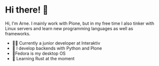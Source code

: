 # Hi there! 👋

Hi, I'm Arne. I mainly work with Plone, but in my free time I also tinker with Linux servers and learn new programming languages as well as frameworks.

- 🧑‍🎓 Currently a junior developer at Interaktiv
- 🐍 I develop backends with Python and Plone
- 🐧Fedora is my desktop OS
- 🦀 Learning Rust at the moment
